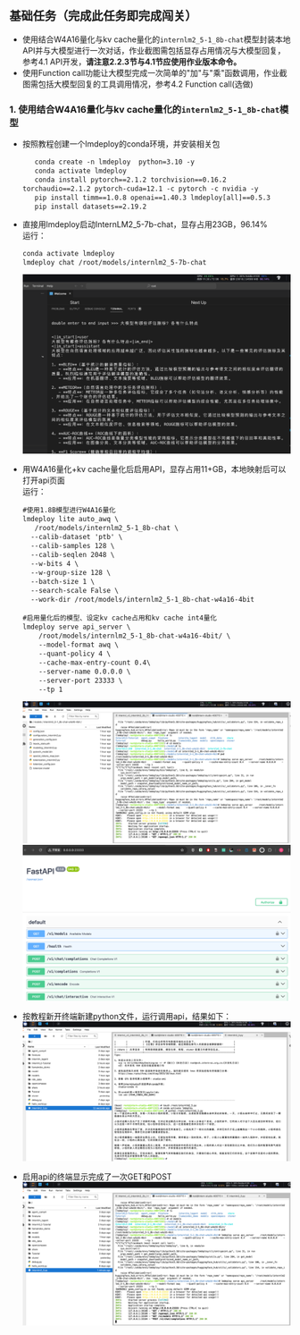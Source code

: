 ## **基础任务（完成此任务即完成闯关）**


- 使用结合W4A16量化与kv cache量化的`internlm2_5-1_8b-chat`模型封装本地API并与大模型进行一次对话，作业截图需包括显存占用情况与大模型回复，参考4.1 API开发，**请注意2.2.3节与4.1节应使用作业版本命令。**
- 使用Function call功能让大模型完成一次简单的"加"与"乘"函数调用，作业截图需包括大模型回复的工具调用情况，参考4.2 Function call(选做)

### 1. 使用结合W4A16量化与kv cache量化的`internlm2_5-1_8b-chat`模型
- 按照教程创建一个lmdeploy的conda环境，并安装相关包

         conda create -n lmdeploy  python=3.10 -y
         conda activate lmdeploy
         conda install pytorch==2.1.2 torchvision==0.16.2 torchaudio==2.1.2 pytorch-cuda=12.1 -c pytorch -c nvidia -y
         pip install timm==1.0.8 openai==1.40.3 lmdeploy[all]==0.5.3
         pip install datasets==2.19.2
- 直接用lmdeploy启动InternLM2_5-7b-chat，显存占用23GB，96.14%  
运行：         
  
      conda activate lmdeploy
      lmdeploy chat /root/models/internlm2_5-7b-chat
  ![img_1.png](img_1.png)
- 用W4A16量化+kv cache量化后启用API，显存占用11+GB，本地映射后可以打开api页面   
运行：

      #使用1.8B模型进行W4A16量化
      lmdeploy lite auto_awq \
         /root/models/internlm2_5-1_8b-chat \
        --calib-dataset 'ptb' \
        --calib-samples 128 \
        --calib-seqlen 2048 \
        --w-bits 4 \
        --w-group-size 128 \
        --batch-size 1 \
        --search-scale False \
        --work-dir /root/models/internlm2_5-1_8b-chat-w4a16-4bit
      
      #启用量化后的模型、设定kv cache占用和kv cache int4量化
      lmdeploy serve api_server \
          /root/models/internlm2_5-1_8b-chat-w4a16-4bit/ \
          --model-format awq \
          --quant-policy 4 \
          --cache-max-entry-count 0.4\
          --server-name 0.0.0.0 \
          --server-port 23333 \
          --tp 1

  ![img_3.png](img_3.png)
  ![img_2.png](img_2.png)
- 按教程新开终端新建python文件，运行调用api，结果如下：
![img_4.png](img_4.png)
- 启用api的终端显示完成了一次GET和POST
![img_5.png](img_5.png)
